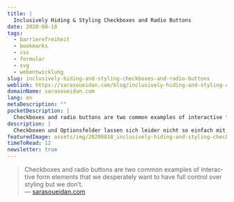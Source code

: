 ```yaml
---
title: |
  Inclusively Hiding & Styling Checkboxes and Radio Buttons
date: 2020-08-18
tags:
  - barrierefreiheit
  - bookmarks
  - css
  - formular
  - svg
  - webentwicklung
slug: inclusively-hiding-and-styling-checkboxes-and-radio-buttons
weblink: https://sarasoueidan.com/blog/inclusively-hiding-and-styling-checkboxes-and-radio-buttons/
domainName: sarasoueidan.com
lang: en
metaDescription: ""
pocketDescription: |
  Checkboxes and radio buttons are two common examples of interactive form elements that we desperately want to have full control over styling but we don’t.
description: |
  Checkboxen und Optionsfelder lassen sich leider nicht so einfach mit CSS gestalten. Sara zeigt auf wie man es mit SVG Grafiken und zudem barrierfrei umsetzen kann.
featuredImage: assets/img/20200818_inclusively-hiding-and-styling-checkboxes-and-radio-buttons_screenshot.png
timeToRead: 12
newsletter: true
---
```

<blockquote lang="en">Checkboxes and radio buttons are two common examples of interactive form elements that we desperately want to have full control over styling but we don’t.
<footer>— <a href="https://sarasoueidan.com/blog/inclusively-hiding-and-styling-checkboxes-and-radio-buttons/">sarasoueidan.com</a></footer></blockquote>
